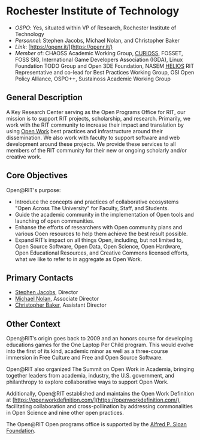 # Rochester Institute of Technology

- *OSPO*: Yes, situated within VP of Research, Rochester Institute of Technology
- *Personnel*: Stephen Jacobs, Michael Nolan, and Christopher Baker
- *Link*: [https://openr.it/](https://openr.it/)
- *Member* of: CHAOSS Academic Working Group, [CURIOSS](https://curioss.org/), FOSSET, FOSS SIG, International Game Developers Association (IGDA), Linux Foundation TODO Group and Open 3DE Foundation, NASEM [HELIOS](https://www.heliosopen.org/members) RIT Representative and co-lead for Best Practices Working Group, OSI Open Policy Alliance, OSPO++, Sustainoss Academic Working Group

## General Description

A Key Research Center serving as the Open Programs Office for RIT, our mission is to support RIT projects, scholarship, and research. Primarily, we work with the RIT community to increase their impact and translation by using [Open Work](https://openworkdefinition.com/) best practices and infrastructure around their dissemination. We also work with faculty to support software and web development around these projects. We provide these services to all members of the RIT community for their new or ongoing scholarly and/or creative work.

## Core Objectives

Open@RIT's purpose:

- Introduce the concepts and practices of collaborative ecosystems "Open Across The University" for Faculty, Staff, and Students.
- Guide the academic community in the implementation of Open tools and launching of open communities.
- Enhanse the efforts of researchers with Open community plans and various Ooen resources to help them achieve the best result possible.
- Expand RIT’s impact on all things Open, including, but not limited to, Open Source Software, Open Data, Open Science, Open Hardware, Open Educational Resources, and Creative Commons licensed efforts, what we like to refer to in aggregate as Open Work.

## Primary Contacts

- [Stephen Jacobs](mailto:sj@magic.rit.edu), Director
- [Michael Nolan](mailto:mpnopen@rit.edu), Associate Director
- [Christopher Baker](mailto:cabopen@rit.edu), Assistant Director

## Other Context

Open@RIT’s origin goes back to 2009 and an honors course for developing educations games for the One Laptop Per Child program. This would evolve into the first of its kind, academic minor as well as a three-course immersion in Free Culture and Free and Open Source Software.

Open@RIT also organized The Summit on Open Work in Academia, bringing together leaders from academia, industry, the U.S. government, and philanthropy to explore collaborative ways to support Open Work.

Additionally, Open@RIT established and maintains the Open Work Definition at [https://openworkdefinition.com/](https://openworkdefinition.com/), facilitating collaboration and cross-pollination by addressing commonalities in Open Science and nine other open practices.

The Open@RIT Open programs office is supported by the [Alfred P. Sloan Foundation](http://sloan.org/).
